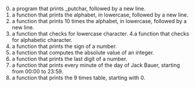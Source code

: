 0. a program that prints _putchar, followed by a new line.
1.  a function that prints the alphabet, in lowercase, followed by a new line.
2.  a function that prints 10 times the alphabet, in lowercase, followed by a new line.
3.  a function that checks for lowercase character.
4.a function that checks for alphabetic character.
5. a function that prints the sign of a number.
6. a function that computes the absolute value of an integer.
7.  a function that prints the last digit of a number.
8. a function that prints every minute of the day of Jack Bauer, starting from 00:00 to 23:59.
9. a function that prints the 9 times table, starting with 0.
